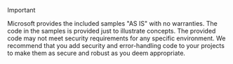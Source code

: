   
> [!IMPORTANT]
>  Microsoft provides the included samples "AS IS" with no warranties. The code in the samples is provided just to illustrate concepts. The provided code may not meet security requirements for any specific environment. We recommend that you add security and error\-handling code to your projects to make them as secure and robust as you deem appropriate.

